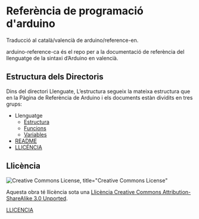 # Referència de programació d'arduino

Traducció al català/valencià de arduino/reference-en.

arduino-reference-ca és el repo per a la documentació de referència del llenguatge de la sintaxi d’Arduino en valencià.


## Estructura dels Directoris

Dins del directori Llenguate, L’estructura segueix la mateixa estructura que en la Pàgina de Referència de Arduino i els documents estàn dividits en tres grups:

- Llenguatge
  - [Estructura](./Llenguatge/Estructura/Estructura.md)
  - [Funcions](./Llenguatge/Funcions/Funcions.md)
  - [Variables](./Llenguatge/Variables/Variables.md)
- [README](https://github.com/qserrano/arduino-reference-ca/blob/main/README.md)
- [LLICÉNCIA](https://github.com/qserrano/arduino-reference-ca/blob/main/LLICENCIA.md)

## Llicència

![Creative Commons License, title="Creative Commons License"](https://i.creativecommons.org/l/by-sa/3.0/88x31.png) 

Aquesta obra té llicència sota una [Llicència Creative Commons Attribution-ShareAlike 3.0 Unported](https://creativecommons.org/licenses/by-sa/3.0/deed.en).

[LLICENCIA](https://github.com/qserrano/arduino-reference-ca/blob/main/LLICENCIA.md)
